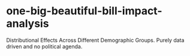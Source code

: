 # one-big-beautiful-bill-impact-analysis
Distributional Effects Across Different Demographic Groups.  Purely data driven and no political agenda.
